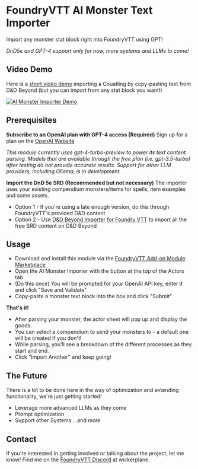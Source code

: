 # FoundryVTT AI Monster Text Importer

Import any monster stat block right into FoundryVTT using GPT!

*DnD5e and GPT-4 support only for now, more systems and LLMs to come!*

## Video Demo
Here is a [short video demo](https://www.youtube.com/watch?v=FTbdSSAQR28&ab_channel=WillGregoire) importing a Couatling by copy-pasting text from D&D Beyond (but you can import from any stat block you want!)

[![AI Monster Importer Demo](https://i9.ytimg.com/vi_webp/FTbdSSAQR28/mq1.webp?sqp=CPz9r64G-oaymwEmCMACELQB8quKqQMa8AEB-AH-CYACzgWKAgwIABABGH8gEygVMA8=&rs=AOn4CLCp8JNbSRw9av1rLrRlEpwBGxpPzw)](https://www.youtube.com/watch?v=FTbdSSAQR28&ab_channel=WillGregoire)

## Prerequisites

**Subscribe to an OpenAI plan with GPT-4 access (Required)**
Sign up for a plan on the [OpenAI Website](https://platform.openai.com/signup)

*This module currently uses gpt-4-turbo-preview to power its text content parsing. Models that are available through the free plan (i.e. gpt-3.5-turbo) after testing do not provide accurate results. Support for other LLM providers, including Ollama, is in development.*


**Import the DnD 5e SRD (Recommended but not necessary)**
The importer uses your existing compendium monsters/items for spells, item examples and some assets.
- Option 1 - If you're using a late enough version, do this through FoundryVTT's provided D&D content
- Option 2 - Use [D&D Beyond Importer for Foundry VTT](https://github.com/MrPrimate/ddb-importer) to import all the free SRD content on D&D Beyond

## Usage
- Download and install this module via the [FoundryVTT Add-on Module Marketplace](https://foundryvtt.com/packages/modules "FoundryVTT Modules")
- Open the AI Monster Importer with the button at the top of the Actors tab
- (Do this once) You will be prompted for your OpenAI API key, enter it and click "Save and Validate"
- Copy-paste a monster text block into the box and click "Submit"

**That's it!**

- After parsing your monster, the actor sheet will pop up and display the goods.
- You can select a compendium to send your monsters to - a default one will be created if you don't!
- While parsing, you'll see a breakdown of the different processes as they start and end.
- Click "Import Another" and keep going!

## The Future
There is a lot to be done here in the way of optimization and extending functionality, we're just getting started!

- Leverage more advanced LLMs as they come
- Prompt optimization
- Support other Systems
...and more

## Contact
If you're interested in getting involved or talking about the project, let me know! Find me on the [FoundryVTT Discord](https://discord.com/invite/foundryvtt) at wickerplane.
